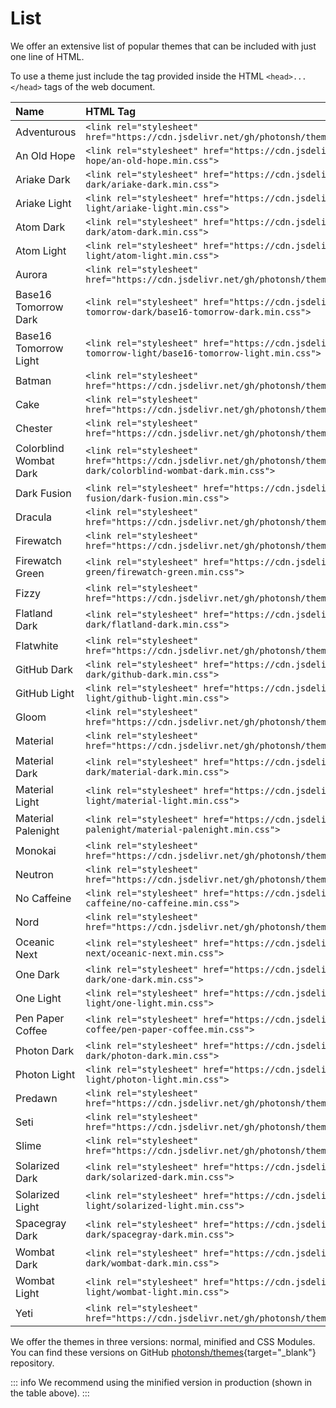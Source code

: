 # List

We offer an extensive list of popular themes that can be included with just one line of HTML.

To use a theme just include the tag provided inside the HTML `<head>...</head>` tags of the web document.

| Name                   | HTML Tag                                                                                                                                 | Demo
| :----------------------|:-----------------------------------------------------------------------------------------------------------------------------------------|:----------------------------------------------------------------------------
| Adventurous            | `<link rel="stylesheet" href="https://cdn.jsdelivr.net/gh/photonsh/themes@0.3.0/adventurous/adventurous.min.css">`                       | [Demo](https://photon.sh/demo?theme=adventurous){target="_blank"}
| An Old Hope            | `<link rel="stylesheet" href="https://cdn.jsdelivr.net/gh/photonsh/themes@0.3.0/an-old-hope/an-old-hope.min.css">`                       | [Demo](https://photon.sh/demo?theme=an-old-hope){target="_blank"}
| Ariake Dark            | `<link rel="stylesheet" href="https://cdn.jsdelivr.net/gh/photonsh/themes@0.3.0/ariake-dark/ariake-dark.min.css">`                       | [Demo](https://photon.sh/demo?theme=ariake-dark){target="_blank"}
| Ariake Light           | `<link rel="stylesheet" href="https://cdn.jsdelivr.net/gh/photonsh/themes@0.3.0/ariake-light/ariake-light.min.css">`                     | [Demo](https://photon.sh/demo?theme=ariake-light){target="_blank"}
| Atom Dark              | `<link rel="stylesheet" href="https://cdn.jsdelivr.net/gh/photonsh/themes@0.3.0/atom-dark/atom-dark.min.css">`                           | [Demo](https://photon.sh/demo?theme=atom-dark){target="_blank"}
| Atom Light             | `<link rel="stylesheet" href="https://cdn.jsdelivr.net/gh/photonsh/themes@0.3.0/atom-light/atom-light.min.css">`                         | [Demo](https://photon.sh/demo?theme=atom-light){target="_blank"}
| Aurora                 | `<link rel="stylesheet" href="https://cdn.jsdelivr.net/gh/photonsh/themes@0.3.0/aurora/aurora.min.css">`                                 | [Demo](https://photon.sh/demo?theme=aurora){target="_blank"}
| Base16 Tomorrow Dark   | `<link rel="stylesheet" href="https://cdn.jsdelivr.net/gh/photonsh/themes@0.3.0/base16-tomorrow-dark/base16-tomorrow-dark.min.css">`     | [Demo](https://photon.sh/demo?theme=base16-tomorrow-dark){target="_blank"}
| Base16 Tomorrow Light  | `<link rel="stylesheet" href="https://cdn.jsdelivr.net/gh/photonsh/themes@0.3.0/base16-tomorrow-light/base16-tomorrow-light.min.css">`   | [Demo](https://photon.sh/demo?theme=base16-tomorrow-light){target="_blank"}
| Batman                 | `<link rel="stylesheet" href="https://cdn.jsdelivr.net/gh/photonsh/themes@0.3.0/batman/batman.min.css">`                                 | [Demo](https://photon.sh/demo?theme=batman){target="_blank"}
| Cake                   | `<link rel="stylesheet" href="https://cdn.jsdelivr.net/gh/photonsh/themes@0.3.0/cake/cake.min.css">`                                     | [Demo](https://photon.sh/demo?theme=cake){target="_blank"}
| Chester                | `<link rel="stylesheet" href="https://cdn.jsdelivr.net/gh/photonsh/themes@0.3.0/chester/chester.min.css">`                               | [Demo](https://photon.sh/demo?theme=chester){target="_blank"}
| Colorblind Wombat Dark | `<link rel="stylesheet" href="https://cdn.jsdelivr.net/gh/photonsh/themes@0.3.0/colorblind-wombat-dark/colorblind-wombat-dark.min.css">` | [Demo](https://photon.sh/demo?theme=colorblind-wombat-dark){target="_blank"}
| Dark Fusion            | `<link rel="stylesheet" href="https://cdn.jsdelivr.net/gh/photonsh/themes@0.3.0/dark-fusion/dark-fusion.min.css">`                       | [Demo](https://photon.sh/demo?theme=dark-fusion){target="_blank"}
| Dracula                | `<link rel="stylesheet" href="https://cdn.jsdelivr.net/gh/photonsh/themes@0.3.0/dracula/dracula.min.css">`                               | [Demo](https://photon.sh/demo?theme=dracula){target="_blank"}
| Firewatch              | `<link rel="stylesheet" href="https://cdn.jsdelivr.net/gh/photonsh/themes@0.3.0/firewatch/firewatch.min.css">`                           | [Demo](https://photon.sh/demo?theme=firewatch){target="_blank"}
| Firewatch Green        | `<link rel="stylesheet" href="https://cdn.jsdelivr.net/gh/photonsh/themes@0.3.0/firewatch-green/firewatch-green.min.css">`               | [Demo](https://photon.sh/demo?theme=firewatch-green){target="_blank"}
| Fizzy                  | `<link rel="stylesheet" href="https://cdn.jsdelivr.net/gh/photonsh/themes@0.3.0/fizzy/fizzy.min.css">`                                   | [Demo](https://photon.sh/demo?theme=fizzy){target="_blank"}
| Flatland Dark          | `<link rel="stylesheet" href="https://cdn.jsdelivr.net/gh/photonsh/themes@0.3.0/flatland-dark/flatland-dark.min.css">`                   | [Demo](https://photon.sh/demo?theme=flatland-dark){target="_blank"}
| Flatwhite              | `<link rel="stylesheet" href="https://cdn.jsdelivr.net/gh/photonsh/themes@0.3.0/flatwhite/flatwhite.min.css">`                           | [Demo](https://photon.sh/demo?theme=flatwhite){target="_blank"}
| GitHub Dark            | `<link rel="stylesheet" href="https://cdn.jsdelivr.net/gh/photonsh/themes@0.3.0/github-dark/github-dark.min.css">`                       | [Demo](https://photon.sh/demo?theme=github-dark){target="_blank"}
| GitHub Light           | `<link rel="stylesheet" href="https://cdn.jsdelivr.net/gh/photonsh/themes@0.3.0/github-light/github-light.min.css">`                     | [Demo](https://photon.sh/demo?theme=github-light){target="_blank"}
| Gloom                  | `<link rel="stylesheet" href="https://cdn.jsdelivr.net/gh/photonsh/themes@0.3.0/gloom/gloom.min.css">`                                   | [Demo](https://photon.sh/demo?theme=gloom){target="_blank"}
| Material               | `<link rel="stylesheet" href="https://cdn.jsdelivr.net/gh/photonsh/themes@0.3.0/material/material.min.css">`                             | [Demo](https://photon.sh/demo?theme=material){target="_blank"}
| Material Dark          | `<link rel="stylesheet" href="https://cdn.jsdelivr.net/gh/photonsh/themes@0.3.0/material-dark/material-dark.min.css">`                   | [Demo](https://photon.sh/demo?theme=material-dark){target="_blank"}
| Material Light         | `<link rel="stylesheet" href="https://cdn.jsdelivr.net/gh/photonsh/themes@0.3.0/material-light/material-light.min.css">`                 | [Demo](https://photon.sh/demo?theme=material-light){target="_blank"}
| Material Palenight     | `<link rel="stylesheet" href="https://cdn.jsdelivr.net/gh/photonsh/themes@0.3.0/material-palenight/material-palenight.min.css">`         | [Demo](https://photon.sh/demo?theme=material-palenight){target="_blank"}
| Monokai                | `<link rel="stylesheet" href="https://cdn.jsdelivr.net/gh/photonsh/themes@0.3.0/monokai/monokai.min.css">`                               | [Demo](https://photon.sh/demo?theme=monokai){target="_blank"}
| Neutron                | `<link rel="stylesheet" href="https://cdn.jsdelivr.net/gh/photonsh/themes@0.3.0/neutron/neutron.min.css">`                               | [Demo](https://photon.sh/demo?theme=neutron){target="_blank"}
| No Caffeine            | `<link rel="stylesheet" href="https://cdn.jsdelivr.net/gh/photonsh/themes@0.3.0/no-caffeine/no-caffeine.min.css">`                       | [Demo](https://photon.sh/demo?theme=no-caffeine){target="_blank"}
| Nord                   | `<link rel="stylesheet" href="https://cdn.jsdelivr.net/gh/photonsh/themes@0.3.0/nord/nord.min.css">`                                     | [Demo](https://photon.sh/demo?theme=nord){target="_blank"}
| Oceanic Next           | `<link rel="stylesheet" href="https://cdn.jsdelivr.net/gh/photonsh/themes@0.3.0/oceanic-next/oceanic-next.min.css">`                     | [Demo](https://photon.sh/demo?theme=oceanic-next){target="_blank"}
| One Dark               | `<link rel="stylesheet" href="https://cdn.jsdelivr.net/gh/photonsh/themes@0.3.0/one-dark/one-dark.min.css">`                             | [Demo](https://photon.sh/demo?theme=one-dark){target="_blank"}
| One Light              | `<link rel="stylesheet" href="https://cdn.jsdelivr.net/gh/photonsh/themes@0.3.0/one-light/one-light.min.css">`                           | [Demo](https://photon.sh/demo?theme=one-light){target="_blank"}
| Pen Paper Coffee       | `<link rel="stylesheet" href="https://cdn.jsdelivr.net/gh/photonsh/themes@0.3.0/pen-paper-coffee/pen-paper-coffee.min.css">`             | [Demo](https://photon.sh/demo?theme=pen-paper-coffee){target="_blank"}
| Photon Dark            | `<link rel="stylesheet" href="https://cdn.jsdelivr.net/gh/photonsh/themes@0.3.0/photon-dark/photon-dark.min.css">`                       | [Demo](https://photon.sh/demo?theme=photon-dark){target="_blank"}
| Photon Light           | `<link rel="stylesheet" href="https://cdn.jsdelivr.net/gh/photonsh/themes@0.3.0/photon-light/photon-light.min.css">`                     | [Demo](https://photon.sh/demo?theme=photon-light){target="_blank"}
| Predawn                | `<link rel="stylesheet" href="https://cdn.jsdelivr.net/gh/photonsh/themes@0.3.0/predawn/predawn.min.css">`                               | [Demo](https://photon.sh/demo?theme=predawn){target="_blank"}
| Seti                   | `<link rel="stylesheet" href="https://cdn.jsdelivr.net/gh/photonsh/themes@0.3.0/seti/seti.min.css">`                                     | [Demo](https://photon.sh/demo?theme=seti){target="_blank"}
| Slime                  | `<link rel="stylesheet" href="https://cdn.jsdelivr.net/gh/photonsh/themes@0.3.0/slime/slime.min.css">`                                   | [Demo](https://photon.sh/demo?theme=slime){target="_blank"}
| Solarized Dark         | `<link rel="stylesheet" href="https://cdn.jsdelivr.net/gh/photonsh/themes@0.3.0/solarized-dark/solarized-dark.min.css">`                 | [Demo](https://photon.sh/demo?theme=solarized-dark){target="_blank"}
| Solarized Light        | `<link rel="stylesheet" href="https://cdn.jsdelivr.net/gh/photonsh/themes@0.3.0/solarized-light/solarized-light.min.css">`               | [Demo](https://photon.sh/demo?theme=solarized-light){target="_blank"}
| Spacegray Dark         | `<link rel="stylesheet" href="https://cdn.jsdelivr.net/gh/photonsh/themes@0.3.0/spacegray-dark/spacegray-dark.min.css">`                 | [Demo](https://photon.sh/demo?theme=spacegray-dark){target="_blank"}
| Wombat Dark            | `<link rel="stylesheet" href="https://cdn.jsdelivr.net/gh/photonsh/themes@0.3.0/wombat-dark/wombat-dark.min.css">`                       | [Demo](https://photon.sh/demo?theme=wombat-dark){target="_blank"}
| Wombat Light           | `<link rel="stylesheet" href="https://cdn.jsdelivr.net/gh/photonsh/themes@0.3.0/wombat-light/wombat-light.min.css">`                     | [Demo](https://photon.sh/demo?theme=wombat-light){target="_blank"}
| Yeti                   | `<link rel="stylesheet" href="https://cdn.jsdelivr.net/gh/photonsh/themes@0.3.0/yeti/yeti.min.css">`                                     | [Demo](https://photon.sh/demo?theme=yeti){target="_blank"}

We offer the themes in three versions: normal, minified and CSS Modules. You can find these versions on GitHub [photonsh/themes](https://github.com/photonsh/themes){target="_blank"} repository.

::: info
We recommend using the minified version in production (shown in the table above).
:::
